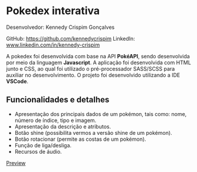 
# Pokedex interativa
Desenvolvedor: Kennedy Crispim Gonçalves

GitHub: https://github.com/kennedycrispim
LinkedIn: www.linkedin.com/in/kennedy-crispim

A pokedex foi desenvolvida com base na API **PokéAPI**, sendo desenvolvida por meio da linguagem **Javascript**. A aplicação foi desenvolvida com HTML junto e CSS, ao qual foi utilizado o pré-processador SASS/SCSS para auxiliar no desenvolvimento.
O projeto foi desenvolvido utilizando a IDE **VSCode**.


## Funcionalidades e detalhes
- Apresentação dos principais dados de um pokémon, tais como: nome, número de índice, tipo e imagem. 
- Apresentação da descrição e atributos.
- Botão shine (possibilita vermos a versão shine de um pokémon).
- Botão rotacionar (permite as costas de um pokémon).
- Função de liga/desliga.
- Recursos de áudio.

[Preview](https://poke-api-info.netlify.app/)
